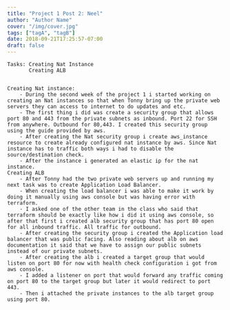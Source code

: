 ```yaml
---
title: "Project 1 Post 2: Neel"
author: "Author Name"
cover: "/img/cover.jpg"
tags: ["tagA", "tagB"]
date: 2018-09-21T17:25:57-07:00
draft: false
---
```

	Tasks: Creating Nat Instance
		   Creating ALB


	Creating Nat instance:
		- During the second week of the project 1 i started working on creating an Nat instances so that when Tonny bring up the private web servers they can access to internet to do updates and etc.
		- The first thing i did was create a security group that allows port 80 and 443 from the private subnets as inbound. Port 22 for SSH from anywhere. Outbound for 80,443. I created this security group using the guide provided by aws.
		- After creating the Nat security group i create aws_instance resource to create already configured nat instance by aws. Since Nat instance has to traffic both ways i had to disable the source/destination check.
		- After the instance i generated an elastic ip for the nat instance.
	Creating ALB
		- After Tonny had the two private web servers up and running my next task was to create Application Load Balancer.
		- When creating the load balancer i was able to make it work by doing it manually using aws console but was having error with terraform.
		- I asked one of the other team in the class who said that terraform should be exactly like how i did it using aws console, so after that first i created alb security group that has port 80 open for all inbound traffic. All traffic for outbound.
		- After creating the security group i created the Application load balancer that was public facing. Also reading about alb on aws documentation it said that we have to assign our public subnets instead of our private subnets.
		- After creating the alb i created a target group that would listen on port 80 for now with health check configuration i got from aws console.
		- I added a listener on port that would forward any traffic coming on port 80 to the target group but later it would redirect to port 443.
		- Then i attached the private instances to the alb target group using port 80.


